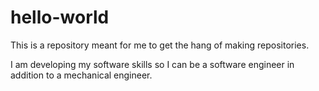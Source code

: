 # hello-world
This is a repository meant for me to get the hang of making repositories.

I am developing my software skills so I can be a software engineer in addition to a mechanical engineer. 

